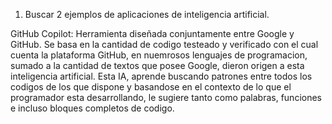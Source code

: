 1. Buscar 2 ejemplos de aplicaciones de inteligencia artificial.
 
GitHub Copilot: Herramienta diseñada conjuntamente entre Google y GitHub. Se basa en la cantidad de codigo testeado y verificado con el cual cuenta la plataforma GitHub, en 
nuemrosos lenguajes de programacion, sumado a la cantidad de textos que posee Google, dieron origen a esta inteligencia artificial. Esta IA, aprende buscando patrones entre todos
los codigos de los que dispone y basandose en el contexto de lo que el programador esta desarrollando, le sugiere tanto como palabras, funciones e incluso bloques completos de codigo.

